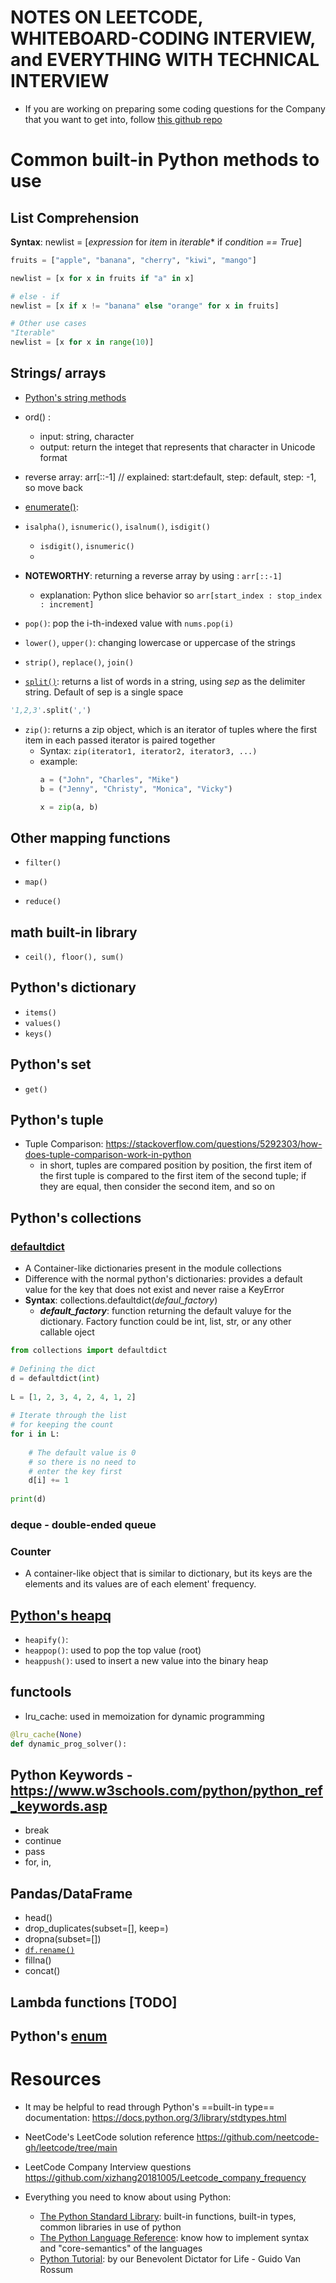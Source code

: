 # NOTES ON LEETCODE, WHITEBOARD-CODING INTERVIEW, and EVERYTHING WITH TECHNICAL INTERVIEW
- If you are working on preparing some coding questions for the Company that you want to get into, follow [this github repo](https://github.com/xizhang20181005/Leetcode_company_frequency
)

# Common built-in Python methods to use

## List Comprehension
**Syntax**: newlist = [*expression* for *item* in *iterable** if *condition == True*]

```python
fruits = ["apple", "banana", "cherry", "kiwi", "mango"]

newlist = [x for x in fruits if "a" in x]

# else - if 
newlist = [x if x != "banana" else "orange" for x in fruits]

# Other use cases
"Iterable"
newlist = [x for x in range(10)]
```
## Strings/ arrays
- [Python's string methods](https://docs.python.org/2/library/stdtypes.html#string-methods)
- ord() : 
    + input: string, character
    + output: return the integet that represents that character in Unicode format

- reverse array: arr[::-1] // explained: start:default, step: default, step: -1, so move back

- [enumerate()](https://www.geeksforgeeks.org/enumerate-in-python/): 

- `isalpha()`, `isnumeric()`, `isalnum()`, `isdigit()`
    + `isdigit()`, `isnumeric()`
    + 

- **NOTEWORTHY**: returning a reverse array by using : `arr[::-1]`
    + explanation: Python slice behavior so `arr[start_index : stop_index : increment]`

- `pop()`: pop the i-th-indexed value with `nums.pop(i)`

- `lower()`, `upper()`: changing lowercase or uppercase of the strings

- `strip()`, `replace()`, `join()`

- [`split()`](https://docs.python.org/3/library/stdtypes.html#str.split): returns a list of words in a string, using *sep* as the delimiter string. Default of sep is a single space
```py
'1,2,3'.split(',')
```
- `zip()`: returns a zip object, which is an iterator of tuples where the first item in each passed iterator is paired together
    + Syntax: `zip(iterator1, iterator2, iterator3, ...)`
    + example:
        ```py
        a = ("John", "Charles", "Mike")
        b = ("Jenny", "Christy", "Monica", "Vicky")

        x = zip(a, b)
        ```

## Other mapping functions
- `filter()`

- `map()`

- `reduce()`

## math built-in library
- `ceil(), floor(), sum()`

## Python's dictionary
- `items()`
- `values()`
- `keys()`

## Python's set
- `get()`

## Python's tuple
- Tuple Comparison: https://stackoverflow.com/questions/5292303/how-does-tuple-comparison-work-in-python
    + in short, tuples are compared position by position, the first item of the first tuple is compared to the first item of the second tuple; if they are equal, then consider the second item, and so on
## Python's collections

### [defaultdict](https://www.geeksforgeeks.org/defaultdict-in-python/#)
- A Container-like dictionaries present in the module collections
- Difference with the normal python's dictionaries: provides a default value for the key that does not exist and never raise a KeyError
- **Syntax**: collections.defaultdict(*defaul_factory*)
    - __*default_factory*__: function returning the default valuye for the dictionary. Factory function could be int, list, str, or any other callable oject

```py
from collections import defaultdict
 
# Defining the dict
d = defaultdict(int)
 
L = [1, 2, 3, 4, 2, 4, 1, 2]
 
# Iterate through the list
# for keeping the count
for i in L:
     
    # The default value is 0
    # so there is no need to 
    # enter the key first
    d[i] += 1
     
print(d)
```

### deque - double-ended queue

### Counter
- A container-like object that is similar to dictionary, but its keys are the elements and its values are of each element' frequency.

## [Python's heapq](https://docs.python.org/3/library/heapq.html)
- `heapify()`: 
- `heappop()`: used to pop the top value (root)
- `heappush()`: used to insert a new value into the binary heap

## functools
- lru_cache: used in memoization for dynamic programming
```py
@lru_cache(None)
def dynamic_prog_solver():

```
## Python Keywords - https://www.w3schools.com/python/python_ref_keywords.asp
- break
- continue
- pass
- for, in, 


## Pandas/DataFrame
- head()
- drop_duplicates(subset=[], keep=)
- dropna(subset=[])
- [`df.rename()`](https://pandas.pydata.org/docs/reference/api/pandas.DataFrame.rename.html)
- fillna()
- concat()

## Lambda functions [TODO]

## Python's [enum](https://docs.python.org/3/library/enum.html)

# Resources
- It may be helpful to read through Python's ==built-in type== documentation: https://docs.python.org/3/library/stdtypes.html
- NeetCode's LeetCode solution reference
https://github.com/neetcode-gh/leetcode/tree/main
- LeetCode Company Interview questions
https://github.com/xizhang20181005/Leetcode_company_frequency

- Everything you need to know about using Python:
    - [The Python Standard Library](https://docs.python.org/3/library/index.html): built-in functions, built-in types, common libraries in use of python
    - [The Python Language Reference](https://docs.python.org/3/reference/index.html): know how to implement syntax and "core-semantics" of the languages
    - [Python Tutorial](https://bugs.python.org/file47781/Tutorial_EDIT.pdf): by our Benevolent Dictator for Life - Guido Van Rossum